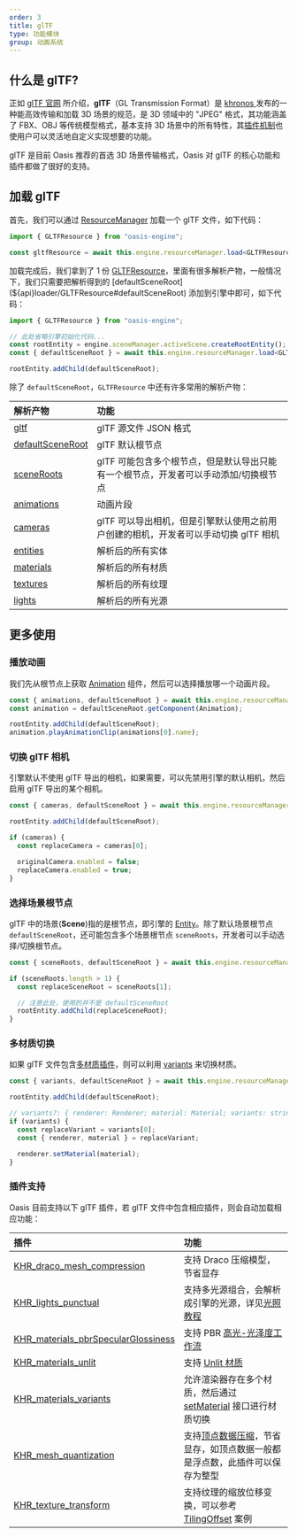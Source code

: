 ```yaml
---
order: 3
title: glTF
type: 功能模块
group: 动画系统
---
```


## 什么是 glTF?

正如 [glTF 官网](https://www.khronos.org/gltf/) 所介绍，**glTF**（GL Transmission Format）是 [khronos ](https://www.khronos.org/)发布的一种能高效传输和加载 3D 场景的规范，是 3D 领域中的 "JPEG" 格式，其功能涵盖了 FBX、OBJ 等传统模型格式，基本支持 3D 场景中的所有特性，其[插件机制](https://github.com/KhronosGroup/glTF/tree/master/extensions/2.0/Khronos)也使用户可以灵活地自定义实现想要的功能。

glTF 是目前 Oasis 推荐的首选 3D 场景传输格式，Oasis 对 glTF 的核心功能和插件都做了很好的支持。

<playground src="gltf-loader.ts"></playground>

## 加载 glTF

首先，我们可以通过 [ResourceManager](${api}core/ResourceManager#load) 加载一个 glTF 文件，如下代码：

```typescript
import { GLTFResource } from "oasis-engine";

const gltfResource = await this.engine.resourceManager.load<GLTFResource>("https://***.gltf");
```

加载完成后，我们拿到了 1 份 [GLTFResource](${api}loader/GLTFResource)，里面有很多解析产物，一般情况下，我们只需要把解析得到的 [defaultSceneRoot](${api}loader/GLTFResource#defaultSceneRoot) 添加到引擎中即可，如下代码：

```typescript
import { GLTFResource } from "oasis-engine";

// 此处省略引擎初始化代码...
const rootEntity = engine.sceneManager.activeScene.createRootEntity();
const { defaultSceneRoot } = await this.engine.resourceManager.load<GLTFResource>("https://***.gltf");

rootEntity.addChild(defaultSceneRoot);
```

除了 `defaultSceneRoot`，`GLTFResource` 中还有许多常用的解析产物：

| 解析产物 | 功能 |
| :-- | :-- |
| [gltf](${api}loader/GLTFResource#gltf) | glTF 源文件 JSON 格式 |
| [defaultSceneRoot](${api}loader/GLTFResource#defaultSceneRoot) | glTF 默认根节点 |
| [sceneRoots](${api}loader/GLTFResource#sceneRoots) | glTF 可能包含多个根节点，但是默认导出只能有一个根节点，开发者可以手动添加/切换根节点 |
| [animations](${api}loader/GLTFResource#animations) | 动画片段 |
| [cameras](${api}loader/GLTFResource#cameras) | glTF 可以导出相机，但是引擎默认使用之前用户创建的相机，开发者可以手动切换 glTF 相机 |
| [entities](${api}loader/GLTFResource#entities) | 解析后的所有实体 |
| [materials](${api}loader/GLTFResource#materials) | 解析后的所有材质 |
| [textures](${api}loader/GLTFResource#textures) | 解析后的所有纹理 |
| [lights](${api}loader/GLTFResource#lights) | 解析后的所有光源 |

## 更多使用

### 播放动画

我们先从根节点上获取 [Animation](${api}core/Animation) 组件，然后可以选择播放哪一个动画片段。

```typescript
const { animations, defaultSceneRoot } = await this.engine.resourceManager.load<GLTFResource>("https://***.gltf");
const animation = defaultSceneRoot.getComponent(Animation);

rootEntity.addChild(defaultSceneRoot);
animation.playAnimationClip(animations[0].name);
```

### 切换 glTF 相机

引擎默认不使用 glTF 导出的相机，如果需要，可以先禁用引擎的默认相机，然后启用 glTF 导出的某个相机。

```typescript
const { cameras, defaultSceneRoot } = await this.engine.resourceManager.load<GLTFResource>("https://***.gltf");

rootEntity.addChild(defaultSceneRoot);

if (cameras) {
  const replaceCamera = cameras[0];

  originalCamera.enabled = false;
  replaceCamera.enabled = true;
}
```

### 选择场景根节点

glTF 中的场景(**Scene**)指的是根节点，即引擎的 [Entity](${api}core/Entity)。除了默认场景根节点 `defaultSceneRoot`，还可能包含多个场景根节点 `sceneRoots`，开发者可以手动选择/切换根节点。

```typescript
const { sceneRoots, defaultSceneRoot } = await this.engine.resourceManager.load<GLTFResource>("https://***.gltf");

if (sceneRoots.length > 1) {
  const replaceSceneRoot = sceneRoots[1];

  // 注意此处，使用的并不是 defaultSceneRoot
  rootEntity.addChild(replaceSceneRoot);
}
```

### 多材质切换

如果 glTF 文件包含[多材质插件](https://github.com/KhronosGroup/glTF/tree/master/extensions/2.0/Khronos/KHR_materials_variants)，则可以利用 [variants](<(${api}loader/GLTFResource#variants)>) 来切换材质。

```typescript
const { variants, defaultSceneRoot } = await this.engine.resourceManager.load<GLTFResource>("https://***.gltf");

rootEntity.addChild(defaultSceneRoot);

// variants?: { renderer: Renderer; material: Material; variants: string[] }[];
if (variants) {
  const replaceVariant = variants[0];
  const { renderer, material } = replaceVariant;

  renderer.setMaterial(material);
}
```

### 插件支持

Oasis 目前支持以下 glTF 插件，若 glTF 文件中包含相应插件，则会自动加载相应功能：

| 插件 | 功能 |
| :-- | :-- |
| [KHR_draco_mesh_compression](https://github.com/oasis-engine/engine/blob/main/packages/loader/src/gltf/extensions/KHR_draco_mesh_compression.ts) | 支持 Draco 压缩模型，节省显存 |
| [KHR_lights_punctual](https://github.com/oasis-engine/engine/blob/main/packages/loader/src/gltf/extensions/KHR_lights_punctual.ts) | 支持多光源组合，会解析成引擎的光源，详见[光照教程](${docs}light-cn) |
| [KHR_materials_pbrSpecularGlossiness](https://github.com/oasis-engine/engine/blob/main/packages/loader/src/gltf/extensions/KHR_materials_pbrSpecularGlossiness.ts) | 支持 PBR [高光-光泽度工作流](${api}core/PBRSpecularMaterial) |
| [KHR_materials_unlit](https://github.com/oasis-engine/engine/blob/main/packages/loader/src/gltf/extensions/KHR_materials_unlit.ts) | 支持 [Unlit 材质](https://oasisengine.cn/0.4/docs/artist-unlit-cn) |
| [KHR_materials_variants](https://github.com/oasis-engine/engine/blob/main/packages/loader/src/gltf/extensions/KHR_materials_variants.ts) | 允许渲染器存在多个材质，然后通过 [setMaterial](${api}core/Renderer#setMaterial) 接口进行材质切换 |
| [KHR_mesh_quantization](https://github.com/oasis-engine/engine/blob/main/packages/loader/src/gltf/extensions/KHR_mesh_quantization.ts) | 支持[顶点数据压缩](https://github.com/KhronosGroup/glTF/tree/master/extensions/2.0/Khronos/KHR_mesh_quantization#extending-mesh-attributes)，节省显存，如顶点数据一般都是浮点数，此插件可以保存为整型 |
| [KHR_texture_transform](https://github.com/oasis-engine/engine/blob/main/packages/loader/src/gltf/extensions/KHR_texture_transform.ts) | 支持纹理的缩放位移变换，可以参考 [TilingOffset](https://oasisengine.cn/0.4/examples#tiling-offset) 案例 |
